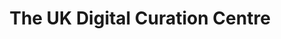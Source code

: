 ---
abstract: null
creators:
- Day, Michael
date: null
document_url: https://services.phaidra.univie.ac.at/api/object/o:295019/download
grand_parent: iPRES
institutions: []
keywords:
- beijing
landing_page_url: https://phaidra.univie.ac.at/o:295019
language: eng
layout: publication
license: CC BY-SA 3.0 AT
notes_url: null
parent: iPRES 2004
presentation_url: null
publication_type: presentation
size: 61580
source_name: iPRES
title: The UK Digital Curation Centre
year: 2004
---